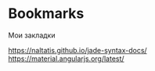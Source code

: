 # Bookmarks
Мои закладки


https://naltatis.github.io/jade-syntax-docs/
https://material.angularjs.org/latest/
